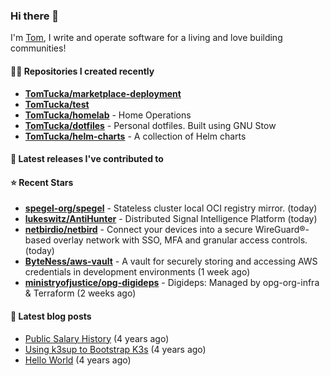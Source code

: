 ### Hi there 👋

I'm [Tom](https://tomwithers.dev), I write and operate software for a living and love building communities! 

#### 👨‍💻 Repositories I created recently
- **[TomTucka/marketplace-deployment](https://github.com/TomTucka/marketplace-deployment)**
- **[TomTucka/test](https://github.com/TomTucka/test)**
- **[TomTucka/homelab](https://github.com/TomTucka/homelab)** - Home Operations
- **[TomTucka/dotfiles](https://github.com/TomTucka/dotfiles)** - Personal dotfiles. Built using  GNU Stow
- **[TomTucka/helm-charts](https://github.com/TomTucka/helm-charts)** - A collection of Helm charts

#### 🚀 Latest releases I've contributed to



#### ⭐ Recent Stars


- **[spegel-org/spegel](https://github.com/spegel-org/spegel)** - Stateless cluster local OCI registry mirror. (today)
- **[lukeswitz/AntiHunter](https://github.com/lukeswitz/AntiHunter)** - Distributed Signal Intelligence Platform (today)
- **[netbirdio/netbird](https://github.com/netbirdio/netbird)** - Connect your devices into a secure WireGuard®-based overlay network with SSO, MFA and granular access controls. (today)
- **[ByteNess/aws-vault](https://github.com/ByteNess/aws-vault)** - A vault for securely storing and accessing AWS credentials in development environments (1 week ago)
- **[ministryofjustice/opg-digideps](https://github.com/ministryofjustice/opg-digideps)** - Digideps: Managed by opg-org-infra &amp; Terraform (2 weeks ago)

#### 📄 Latest blog posts
- [Public Salary History](https://tomwithers.dev/posts/public-salary-history/) (4 years ago)
- [Using k3sup to Bootstrap K3s](https://tomwithers.dev/posts/k3s-bootstrap/) (4 years ago)
- [Hello World](https://tomwithers.dev/posts/hello-world/) (4 years ago)
